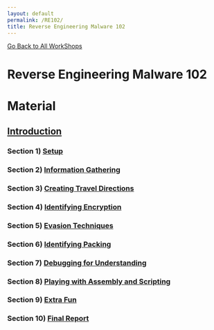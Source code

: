 ```yaml
---
layout: default
permalink: /RE102/
title: Reverse Engineering Malware 102
---
```

[Go Back to All WorkShops](https://securedorg.github.io)

# Reverse Engineering Malware 102 #

# Material #

## [Introduction](https://securedorg.github.io/RE102/intro/) ##

### Section 1) [Setup](#) ###

### Section 2) [Information Gathering](#) ###

### Section 3) [Creating Travel Directions](#) ###

### Section 4) [Identifying Encryption](#) ###

### Section 5) [Evasion Techniques](#) ###

### Section 6) [Identifying Packing](#) ###

### Section 7) [Debugging for Understanding](#) ###

### Section 8) [Playing with Assembly and Scripting](#) ###

### Section 9) [Extra Fun](#) ###

### Section 10) [Final Report](#) ###

